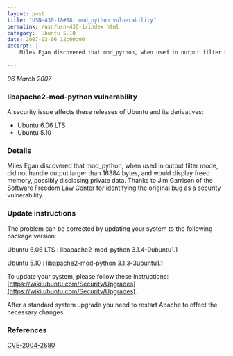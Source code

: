 ```yaml
---
layout: post
title: "USN-430-1&#58; mod_python vulnerability"
permalink: /usn/usn-430-1/index.html
category:  Ubuntu 5.10
date: 2007-03-06 12:00:00
excerpt: |
    Miles Egan discovered that mod_python, when used in output filter mode,  did not handle output larger than 16384 bytes, and would display freed  memory, possibly disclosing private data.  Thanks to Jim Garrison of the  Software Freedom Law Center for identifying the original bug as a  security vulnerability.
    
--- 
```

 
 

*06 March 2007*

### libapache2-mod-python vulnerability

A security issue affects these releases of Ubuntu and its derivatives:

* Ubuntu 6.06 LTS
* Ubuntu 5.10

### Details

Miles Egan discovered that mod_python, when used in output filter mode, did not handle output larger than 16384 bytes, and would display freed memory, possibly disclosing private data. Thanks to Jim Garrison of the Software Freedom Law Center for identifying the original bug as a security vulnerability.

### Update instructions

The problem can be corrected by updating your system to the following package version:

Ubuntu 6.06 LTS
 : libapache2-mod-python <span>3.1.4-0ubuntu1.1</span>

Ubuntu 5.10
 : libapache2-mod-python <span>3.1.3-3ubuntu1.1</span>

To update your system, please follow these instructions: [https://wiki.ubuntu.com/Security/Upgrades](https://wiki.ubuntu.com/Security/Upgrades).

After a standard system upgrade you need to restart Apache to effect the necessary changes.

### References

 
 [CVE-2004-2680](http://people.ubuntu.com/~ubuntu-security/cve/CVE-2004-2680)
 

